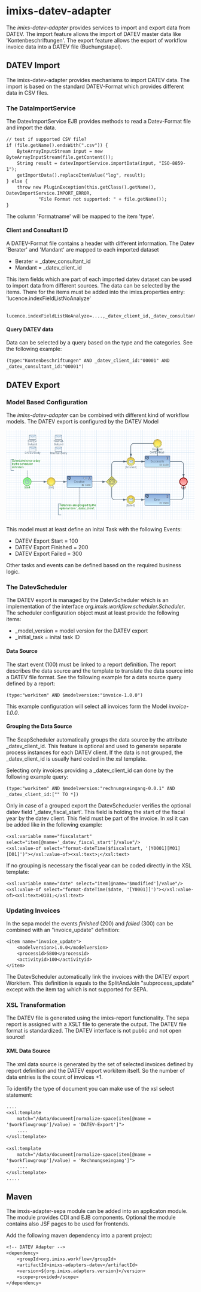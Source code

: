 # imixs-datev-adapter

The _imixs-datev-adapter_ provides services to import and export data from DATEV.
The import feature allows the import of DATEV master data like 'Kontenbeschriftungen'.
The export feature allows the export of workflow invoice data into a DATEV file (Buchungstapel).


## DATEV Import

The imixs-datev-adapter provides mechanisms to import DATEV data. The import is based on the standard DATEV-Format which provides different data in CSV files. 

### The DataImportService

The DatevImportService EJB provides methods to read a Datev-Format file and import the data. 


	// test if supported CSV file?
	if (file.getName().endsWith(".csv")) {
		ByteArrayInputStream input = new ByteArrayInputStream(file.getContent());
		String result = datevImportService.importData(input, "ISO-8859-1");
		getImportData().replaceItemValue("log", result);
	} else {
		throw new PluginException(this.getClass().getName(), DatevImportService.IMPORT_ERROR,
				"File Format not supported: " + file.getName());
	}


The column 'Formatname' will be mapped to the item 'type'. 

#### Client and Consultant ID
	
A DATEV-Format file contains a header with different information. The Datev 'Berater' and 'Mandant' are mapped to each imported dataset 

 * Berater = _datev_consultant_id
 * Mandant = _datev_client_id 
	
This item fields which are part of each imported datev dataset can be used to import data from different sources. The data can be selected by the items. There for the items must be added into the imixs.properties entry: 'lucence.indexFieldListNoAnalyze'

	 lucence.indexFieldListNoAnalyze=....,_datev_client_id,_datev_consultant_id


#### Query DATEV data

Data can be selected by a query based on the type and the categories. See the following example:

	(type:"Kontenbeschriftungen" AND _datev_client_id:"00001" AND _datev_consultant_id:"00001")


## DATEV Export


### Model Based Configuration

The _imixs-datev-adapter_ can be combined with different kind of workflow models. The DATEV export is configured by the DATEV Model

<img src="datev-export.png" />

This model must at least define an inital Task with the following Events:

 * DATEV Export Start = 100
 * DATEV Export Finished = 200
 * DATEV Export Failed = 300
 
Other tasks and events can be defined based on the required business logic. 


### The DatevScheduler

The DATEV export is managed by the DatevScheduler which is an implementation of the interface _org.imxis.workflow.scheduler.Scheduler_.
The scheduler configuration object must at least provide the following items:

 * \_model\_version = model version for the DATEV export
 * \_initial\_task = inital task ID

#### Data Source
 
The start event (100) must be linked to a report definition. The report describes the data source and the template to translate the 
data source into a DATEV file format. See the following example for a data source query defined by a report:

	(type:"workitem" AND $modelversion:"invoice-1.0.0")

This example configuration will select all invoices form the Model _invoice-1.0.0_. 


#### Grouping the Data Source

The SeapScheduler automatically groups the data source by the attribute \_datev\_client\_id. This feature is optional and used to generate separate process instances for each DATEV client. If the data is not grouped, the \_datev\_client\_id is usually hard coded in the xsl template. 

Selecting only invoices providing a \_datev\_client\_id can done by the following example query:

	(type:"workitem" AND $modelversion:"rechnungseingang-0.0.1" AND _datev_client_id:["" TO *]) 

Only in case of a grouped export the DatevSchedueler verifies the optional datev field '\_datev\_fiscal\_start'. This field is holding the start of the fiscal year by the datev client. This field must be part of the invoice. In xsl it can be added like in the following example:

	<xsl:variable name="fiscalstart" select="item[@name='_datev_fiscal_start']/value"/>
	<xsl:value-of select="format-dateTime($fiscalstart, '[Y0001][M01][D01]')"></xsl:value-of><xsl:text>;</xsl:text> 

If no grouping is necessary the fiscal year can be coded directly in the XSL template:

	<xsl:variable name="date" select="item[@name='$modified']/value"/>
	<xsl:value-of select="format-dateTime($date, '[Y0001]]')"></xsl:value-of><xsl:text>0101;</xsl:text> 


### Updating Invoices

In the sepa model the events _finished_ (200) and _failed_ (300)  can be combined with an "invoice_update" definition:

	<item name="invoice_update">
		<modelversion>1.0.0</modelversion>
		<processid>5800</processid>
		<activityid>100</activityid>
	</item>

The DatevScheduler automatically link the invoices with the DATEV export Workitem.
This definition is equals to the SplitAndJoin "subprocess_update" except with the item tag which is not supported for SEPA. 	




### XSL Transformation

The DATEV file is generated using the imixs-report functionality. The sepa report is assigned with a XSLT file to generate the output.
The DATEV file format is standardized. The DATEV interface is not public and not open source! 

#### XML Data Source

The xml data source is generated by the set of selected invoices defined by report definition and the DATEV export workitem itself. So the number of data entries is the count of invoices +1. 

To identify the type of document you can make use of the xsl select statement:


	....
	<xsl:template
		match="/data/document[normalize-space(item[@name = '$workflowgroup']/value) = 'DATEV-Export']">
		....
	</xsl:template>
	
	<xsl:template
		match="/data/document[normalize-space(item[@name = '$workflowgroup']/value) = 'Rechnungseingang']">
		....
	</xsl:template>
	.....

	

## Maven


The imxis-adapter-sepa module can be added into an applicaton module. The module provides CDI and EJB components. Optional the module contains also JSF pages to be used for frontends. 

Add the following maven dependency into a parent project:


	<!-- DATEV Adapter -->
	<dependency>
		<groupId>org.imixs.workflow</groupId>
		<artifactId>imixs-adapters-datev</artifactId>
		<version>${org.imixs.adapters.version}</version>
		<scope>provided</scope>
	</dependency>	